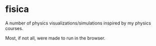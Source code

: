 # fisica

A number of physics visualizations/simulations inspired by my physics courses.

Most, if not all, were made to run in the browser.
